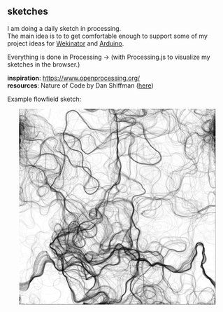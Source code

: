 ## sketches
I am doing a daily sketch in processing.     
The main idea is to to get comfortable enough to support some of my project ideas for [Wekinator](http://www.wekinator.org/) and [Arduino](https://www.arduino.cc/).

Everything is done in Processing -> (with Processing.js to visualize my sketches in the browser.)

__inspiration__: https://www.openprocessing.org/    
__resources__: Nature of Code by Dan Shiffman ([here](http://natureofcode.com/book/))


Example flowfield sketch:
<p align="center">
  <img src="flowfield/Screen Shot 2017-01-22 at 11.11.09 2.png" alt="Flowfield" width="450">
</p>

